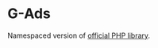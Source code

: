 # G-Ads
Namespaced version of [official PHP library](https://github.com/googleads/googleads-php-lib).
